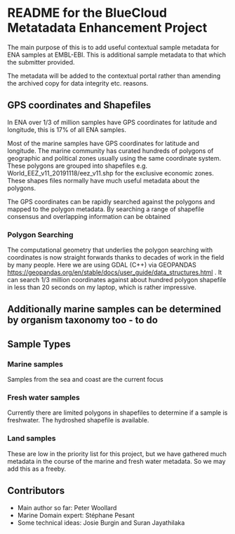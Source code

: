 # README for the BlueCloud Metatadata Enhancement Project

The main purpose of this is to add useful contextual sample metadata for ENA samples at EMBL-EBI.
This is  additional sample metadata to that which the submitter provided.  

The metadata will be added to the contextual portal rather than amending the archived copy for data integrity etc. reasons.


## GPS coordinates and Shapefiles

In ENA over 1/3 of million samples have GPS coordinates for latitude and longitude, this is 17% of all ENA samples.

Most of the marine samples have GPS coordinates for latitude and longitude. The marine community has curated hundreds of polygons of geographic and political zones usually using the same coordinate system. These polygons are grouped into shapefiles e.g. World_EEZ_v11_20191118/eez_v11.shp for the exclusive economic zones. These shapes files normally have much useful metadata about the polygons.

The GPS coordinates can be rapidly searched against the polygons and mapped to the polygon metadata. By searching a range of shapefile consensus and overlapping information can be obtained

### Polygon Searching

The computational geometry that underlies the polygon searching with coordinates is now straight forwards thanks to decades of work in the field by many people. Here we are using GDAL (C++) via GEOPANDAS https://geopandas.org/en/stable/docs/user_guide/data_structures.html . It can search 1/3 million coordinates against about hundred polygon shapefile in less than 20 seconds on my laptop, which is rather impressive.


## Additionally marine samples can be determined by organism taxonomy too - to do

## Sample Types

### Marine samples
Samples from the sea and coast are the current focus

### Fresh water samples
Currently there are limited polygons in shapefiles to determine if a sample is freshwater.
The hydroshed shapefile is available. 

### Land samples
These are low in the priority list for this project, but we have gathered much metadata in the course of the marine and fresh water metadata. So we may add this as a freeby.

## Contributors
* Main author so far: Peter Woollard
* Marine Domain expert: Stéphane Pesant
* Some technical ideas: Josie Burgin and Suran Jayathilaka
